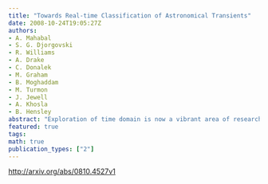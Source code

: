 ```yaml
---
title: "Towards Real-time Classification of Astronomical Transients"
date: 2008-10-24T19:05:27Z
authors:
- A. Mahabal
- S. G. Djorgovski
- R. Williams
- A. Drake
- C. Donalek
- M. Graham
- B. Moghaddam
- M. Turmon
- J. Jewell
- A. Khosla
- B. Hensley
abstract: "Exploration of time domain is now a vibrant area of research in astronomy, driven by the advent of digital synoptic sky surveys. While panoramic surveys can detect variable or transient events, typically some follow-up observations are needed; for short-lived phenomena, a rapid response is essential. Ability to automatically classify and prioritize transient events for follow-up studies becomes critical as the data rates increase. We have been developing such methods using the data streams from the Palomar-Quest survey, the Catalina Sky Survey and others, using the VOEventNet framework. The goal is to automatically classify transient events, using the new measurements, combined with archival data (previous and multi-wavelength measurements), and contextual information (e.g., Galactic or ecliptic latitude, presence of a possible host galaxy nearby, etc.); and to iterate them dynamically as the follow-up data come in (e.g., light curves or colors). We have been investigating Bayesian methodologies for classification, as well as discriminated follow-up to optimize the use of available resources, including Naive Bayesian approach, and the non-parametric Gaussian process regression. We will also be deploying variants of the traditional machine learning techniques such as Neural Nets and Support Vector Machines on datasets of reliably classified transients as they build up."
featured: true
tags:
math: true
publication_types: ["2"]
---
```

http://arxiv.org/abs/0810.4527v1
